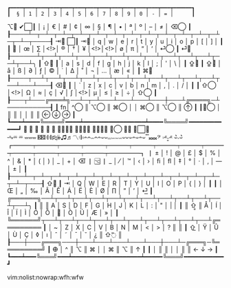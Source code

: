     ┏━━━━┯━━━┯━━━┯━━━┯━━━┯━━━┯━━━┯━━━┯━━━┯━━━┯━━━┯━━━┯━━━┯━━━━━━┓
    ┃  § │ 1 │ 2 │ 3 │ 4 │ 5 │ 6 │ 7 │ 8 │ 9 │ 0 │ - │ = │      ┃ 
⌥⃣  ✔︎⃞┃    │ ¡ │ € │ # │ ¢ │ ∞ │ § │ ¶ │ • │ ª │ º │ – │ ≠ │   ⌫⃝  ┃
    ┠────┴─┬─┴─┬─┴─┬─┴─┬─┴─┬─┴─┬─┴─┬─┴─┬─┴─┬─┴─┬─┴─┬─┴─┬─┴─┬────┨
⇥⃣   ⃞┃  ⇥⃣   │ q │ w │ e │ r │ t │ y │ u │ i │ o │ p │ [ │ ] │    ┃
    ┃  │ œ │ ∑ │<!>│ ® │ † │ ¥ │<!>│<!>│ ø │ π │ “ │ ‘ │ ⏎⃝  ┃
⏎⃣   ┠──────┴┬──┴┬──┴┬──┴┬──┴┬──┴┬──┴┬──┴┬──┴┬──┴┬──┴┬──┴┬──┴╮   ┃
⇧⃣   ┃       │ a │ s │ d │ f │ g │ h │ j │ k │ l │ ; │ ' │ \ │   ┃
⇪⃣   ┃ ⇪⃣     │ å │ ß │ ∂ │ ƒ │ © │ ˙ │ ∆ │ ˚ │ ¬ │ … │ æ │ « │   ┃
⌘⃣   ┠────┬──┴┬──┴┬──┴┬──┴┬──┴┬──┴┬──┴┬──┴┬──┴┬──┴┬──┴┬──┴───┴───┨
⌫⃣   ┃    │ ` │ z │ x │ c │ v │ b │ n │ m │ , │ . │ / │          ┃
    ┃ ⇧⃝  │<!>│ Ω │ ≈ │ ç │ √ │ ∫ │<!>│ µ │ ≤ │ ≥ │ ÷ │      ⇧⃝   ┃
    ┠───┬┴───╔═══╧╗──┴─┬─┴───┴───┴───┴───┼───┴╔════╗─┴──────────┨
    ┃ fn│ ^⃝  ║ ⌥⃝  ║ ⌘⃝  │                 │ ⌘⃝  ║ ⌥⃝  ║     ↑⃝      ┃
    ┃𐌈⃝  │    ║    ║    │                 │    ║    ║  ←⃝  ↓⃝  →⃝   ┃
    ┗━━━┷━━━━╚════╝━━━━┷━━━━━━━━━━━━━━━━━┷━━━━╚════╝━━━━━━━━━━━━┛
⏘ ⏘ ⏙ ⏙ ⏗ ⏗ ⏗⏗⏗⏗  ⏘⏘⏘⏘   ⏙⏙⏙⏙   𝄞⃝ 𝄞⃪ 𝄞⃞⃦  
 ⏑⏒⏓⏔ ⏔ ⏕⏕⏕  𝄡𝄡𝄆𝄆𝄄𝄃♯♮𝄫♫♬〽︎𝄇𝄈𝄈𝄐𝄐⏖𝄐𝄐𝄑𝄑⏙⏖⏖⏖𝄑𝄑𝄑𝄐𝄑𝄐𝄑𝄒𝄒𝄒𝄪𝄪𝄪𝄢 𝄈𝄐̃⏑̫𝄐̃ 𝄑͛⏑𝄑͛
    ┏━━━┯━━━┯━━━┯━━━┯━━━┯━━━┯━━━┯━━━┯━━━┯━━━┯━━━┯━━━┯━━━┯━━━━━┓
    ┃ ± │ ! │ @ │ £ │ $ │ % │ ^ │ & │ * │ ( │ ) │ _ │ + │ ⌫͞   ┃ 
⌥⃣   ┃ _ │ ⁄ │ ™ │ ‹ │ › │ ﬁ │ ﬂ │ ‡ │ ° │ · │ ‚ │ — │ ± │     ┃
    ┠───┴─┬─┴─┬─┴─┬─┴─┬─┴─┬─┴─┬─┴─┬─┴─┬─┴─┬─┴─┬─┴─┬─┴─┬─┴─┬───┨
⇧⃣   ┃ ⇥   │ Q │ W │ E │ R │ T │ Y │ U │ I │ O │ P │ { │ } │   ┃
    ┃     │ Œ │ „ │ ‰ │ Â │ Ê │ Á │ Ë │ È │ Ø │ ∏ │ ” │ ’ │ ⏎͟ ┃
    ╔══════╗──┴┬──┴┬──┴┬──┴┬──┴┬──┴┬──┴┬──┴┬──┴┬──┴┬──┴┬──┴╮  ┃
    ║      ║ A │ S │ D │ F │ G │ H │ J │ K │ L │ : │ " │ | │  ┃
    ║ ⇧͇    ║ Å │ Í │ Î │ Ï │ Ì │ Ó │ Ô │  │ Ò │ Ú │ Æ │ » │  ┃
    ╚══════╝┬──┴┬──┴┬──┴┬──┴┬──┴┬──┴┬──┴┬──┴┬──┴┬──┴╔═════════
    ┃   │ ~ │ Z │ X │ C │ V │ B │ N │ M │ < │ > │ ? ║         ║
    ┃ ⇧͟ │ Ÿ │ Û │ Ù │ Ç │ ◊ │ ı │ ˆ │ ˜ │ ¯ │ ˘ │ ¿ ║       ⇧߬ ║
    ┠───┼───╔═══╗───┼───┴───┴───┴───┴───┼───┴─╔═══╗─╚═════════╝
    ┃ 𐌈 │ ^ ║ ⌥ ║ ⌘ │                   │  ⌘  ║ ⌥ ║     ↑     ┃
    ┃   │   ║   ║   │                   │     ║   ║  ←  ↓  →  ┃
    ┗━━━┷━━━╚═══╝━━━┷━━━━━━━━━━━━━━━━━━━┷━━━━━╚═══╝━━━━━━━━━━━┛

vim:nolist:nowrap:wfh:wfw
